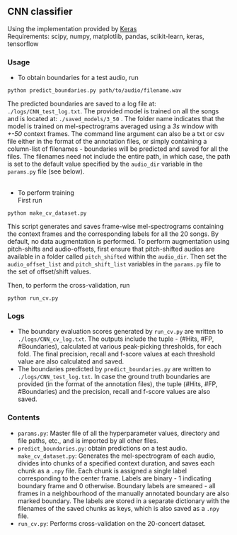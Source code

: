 ## CNN classifier
Using the implementation provided by [Keras](https://keras.io/) </br>
Requirements: scipy, numpy, matplotlib, pandas, scikit-learn, keras, tensorflow

### Usage
* To obtain boundaries for a test audio, run
```
python predict_boundaries.py path/to/audio/filename.wav
```
The predicted boundaries are saved to a log file at: ```./logs/CNN_test_log.txt```. The provided model is trained on all the songs and is located at: ```./saved_models/3_50``` . The folder name indicates that the model is trained on mel-spectrograms averaged using a *3s* window with *+-50* context frames.
The command line argument can also be a txt or csv file either in the format of the annotation files, or simply containing a column-list of filenames - boundaries will be predicted and saved for all the files. The filenames need not include the entire path, in which case, the path is set to the default value specified by the ```audio_dir``` variable in the ```params.py``` file (see below). </br> </br>

* To perform training </br>
First run
```
python make_cv_dataset.py
```
This script generates and saves frame-wise mel-spectrograms containing the context frames and the corresponding labels for all the 20 songs. By default, no data augmentation is performed. To perform augmentation using pitch-shifts and audio-offsets, first ensure that pitch-shifted audios are available in a folder called ```pitch_shifted``` within the ```audio_dir```. Then set the ```audio_offset_list``` and ```pitch_shift_list``` variables in the ```params.py``` file to the set of offset/shift values. </br>

Then, to perform the cross-validation, run
```
python run_cv.py
```

### Logs
* The boundary evaluation scores generated by ```run_cv.py``` are written to ```./logs/CNN_cv_log.txt```. The outputs include the tuple - (#Hits, #FP, #Boundaries), calculated at various peak-picking thresholds, for each fold. The final precision, recall and f-score values at each threshold value are also calculated and saved.
* The boundaries predicted by ```predict_boundaries.py``` are written to ```./logs/CNN_test_log.txt```. In case the ground truth boundaries are provided (in the format of the annotation files), the tuple (#Hits, #FP, #Boundaries) and the precision, recall and f-score values are also saved.

### Contents
* ```params.py```: Master file of all the hyperparameter values, directory and file paths, etc., and is imported by all other files.
* ```predict_boundaries.py```: obtain predictions on a test audio.
```make_cv_dataset.py```: Generates the mel-spectrogram of each audio, divides into chunks of a specified context duration, and saves each chunk as a ```.npy``` file. Each chunk is assigned a single label corresponding to the center frame. Labels are binary - 1 indicating boundary frame and 0 otherwise. 
Boundary labels are smeared - all frames in a neighbourhood of the manually annotated boundary are also marked boundary. 
The labels are stored in a separate dictionary with the filenames of the saved chunks as keys, which is also saved as a ```.npy``` file.
* ```run_cv.py```: Performs cross-validation on the 20-concert dataset.
